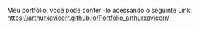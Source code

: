 Meu portfólio, você pode conferi-lo acessando o seguinte Link: https://arthurxavieerr.github.io/Portfolio_arthurxavieerr/
